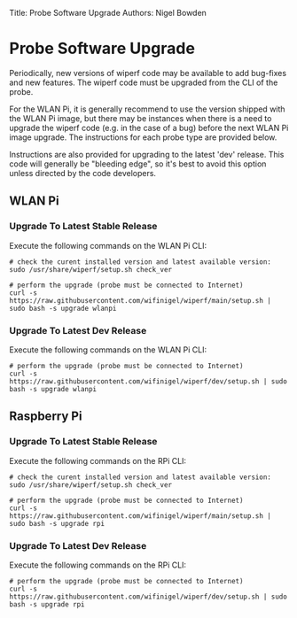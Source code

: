 Title: Probe Software Upgrade
Authors: Nigel Bowden

# Probe Software Upgrade
Periodically, new versions of wiperf code may be available to add bug-fixes and new features. The wiperf code must be upgraded from the CLI of the probe.

For the WLAN Pi, it is generally recommend to use the version shipped with the WLAN Pi image, but there may be instances when there is a need to upgrade the wiperf code (e.g. in the case of a bug) before the next WLAN Pi image upgrade. The instructions for each probe type are provided below.

Instructions are also provided for upgrading to the latest 'dev' release. This code will generally be "bleeding edge", so it's best to avoid this option unless directed by the code developers. 

## WLAN Pi

### Upgrade To Latest Stable Release
Execute the following commands on the WLAN Pi CLI:

```
# check the curent installed version and latest available version:
sudo /usr/share/wiperf/setup.sh check_ver
```

```
# perform the upgrade (probe must be connected to Internet)
curl -s https://raw.githubusercontent.com/wifinigel/wiperf/main/setup.sh | sudo bash -s upgrade wlanpi
```

### Upgrade To Latest Dev Release
Execute the following commands on the WLAN Pi CLI:

```
# perform the upgrade (probe must be connected to Internet)
curl -s https://raw.githubusercontent.com/wifinigel/wiperf/dev/setup.sh | sudo bash -s upgrade wlanpi
```

## Raspberry Pi

### Upgrade To Latest Stable Release
Execute the following commands on the RPi CLI:

```
# check the curent installed version and latest available version:
sudo /usr/share/wiperf/setup.sh check_ver
```

```
# perform the upgrade (probe must be connected to Internet)
curl -s https://raw.githubusercontent.com/wifinigel/wiperf/main/setup.sh | sudo bash -s upgrade rpi
```

### Upgrade To Latest Dev Release
Execute the following commands on the RPi CLI:

```
# perform the upgrade (probe must be connected to Internet)
curl -s https://raw.githubusercontent.com/wifinigel/wiperf/dev/setup.sh | sudo bash -s upgrade rpi
```